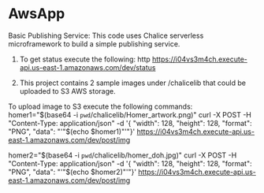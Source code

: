 # AwsApp
Basic Publishing Service:
This code uses Chalice serverless microframework to build a simple publishing service. 

1. To get status execute the following:
http https://i04vs3m4ch.execute-api.us-east-1.amazonaws.com/dev/status

2. This project contains 2 sample images under /chalicelib that could be uploaded to S3 AWS storage. 

To upload image to S3 execute the following commands:
homer1="$(base64 -i `pwd`/chalicelib/Homer_artwork.png)"
curl -X POST -H "Content-Type: application/json" -d '{ "width": 128, "height": 128, "format": "PNG", "data": "'"$(echo $homer1)"'"}' https://i04vs3m4ch.execute-api.us-east-1.amazonaws.com/dev/post/img

homer2="$(base64 -i `pwd`/chalicelib/homer_doh.jpg)"
curl -X POST -H "Content-Type: application/json" -d '{ "width": 128, "height": 128, "format": "PNG", "data": "'"$(echo $homer2)"'"}' https://i04vs3m4ch.execute-api.us-east-1.amazonaws.com/dev/post/img
